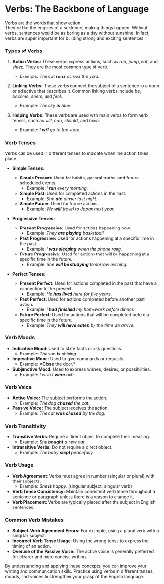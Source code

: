 # Verbs: The Backbone of Language

Verbs are the words that show action.\
They're like the engines of a sentence, making things happen. Without verbs, sentences would be as boring as a day without sunshine. In fact, verbs are super important for building strong and exciting sentences

### Types of Verbs

1. **Action Verbs:** These verbs express actions, such as _run_, _jump_, _eat_, and _sleep_. They are the most common type of verb.

   - Example: _The cat **runs** across the yard._

1. **Linking Verbs:** These verbs connect the subject of a sentence to a noun or adjective that describes it. Common linking verbs include _be_, _become_, _seem_, and _feel_.

   - Example: _The sky **is** blue._

1. **Helping Verbs:** These verbs are used with main verbs to form verb tenses, such as _will_, _can_, _should_, and _have_.

   - Example: _I **will** go to the store._

### Verb Tenses

Verbs can be used in different tenses to indicate when the action takes place.

- **Simple Tenses:**

  - **Simple Present:** Used for habits, general truths, and future scheduled events.
    - Example: _I **run** every morning._
  - **Simple Past:** Used for completed actions in the past.
    - Example: _She **ate** dinner last night._
  - **Simple Future:** Used for future actions.
    - Example: _We **will** travel to Japan next year._

- **Progressive Tenses:**

  - **Present Progressive:** Used for actions happening now.
    - Example: _They **are playing** basketball._
  - **Past Progressive:** Used for actions happening at a specific time in the past.
    - Example: _I **was sleeping** when the phone rang._
  - **Future Progressive:** Used for actions that will be happening at a specific time in the future.
    - Example: _She **will be studying** tomorrow evening._

- **Perfect Tenses:**

  - **Present Perfect:** Used for actions completed in the past that have a connection to the present.
    - Example: _He **has lived** here for five years._
  - **Past Perfect:** Used for actions completed before another past action.
    - Example: _I **had finished** my homework before dinner._
  - **Future Perfect:** Used for actions that will be completed before a specific time in the future.
    - Example: _They **will have eaten** by the time we arrive._

### Verb Moods

- **Indicative Mood:** Used to state facts or ask questions.
  - Example: _The sun **is** shining._
- **Imperative Mood:** Used to give commands or requests.
  - Example: **\*Close** the door.\*
- **Subjunctive Mood:** Used to express wishes, desires, or possibilities.
  - Example: _I wish I **were** rich._

### Verb Voice

- **Active Voice:** The subject performs the action.
  - Example: _The dog **chased** the cat._
- **Passive Voice:** The subject receives the action.
  - Example: _The cat **was chased** by the dog._

### Verb Transitivity

- **Transitive Verbs:** Require a direct object to complete their meaning.
  - Example: _She **bought** a new car._
- **Intransitive Verbs:** Do not require a direct object.
  - Example: _The baby **slept** peacefully._

### Verb Usage

- **Verb Agreement:** Verbs must agree in number (singular or plural) with their subjects.
  - Example: _She **is** happy._ (singular subject, singular verb)
- **Verb Tense Consistency:** Maintain consistent verb tense throughout a sentence or paragraph unless there is a reason to change it.
- **Verb Placement:** Verbs are typically placed after the subject in English sentences.

### Common Verb Mistakes

- **Subject-Verb Agreement Errors:** For example, using a plural verb with a singular subject.
- **Incorrect Verb Tense Usage:** Using the wrong tense to express the timing of an action.
- **Overuse of the Passive Voice:** The active voice is generally preferred for clearer and more concise writing.

By understanding and applying these concepts, you can improve your writing and communication skills. Practice using verbs in different tenses, moods, and voices to strengthen your grasp of the English language.

